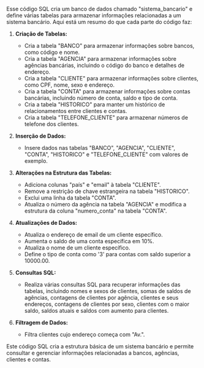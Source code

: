 Esse código SQL cria um banco de dados chamado "sistema_bancario" e define várias tabelas para armazenar informações relacionadas a um sistema bancário. Aqui está um resumo do que cada parte do código faz:

1. **Criação de Tabelas:**
   - Cria a tabela "BANCO" para armazenar informações sobre bancos, como código e nome.
   - Cria a tabela "AGENCIA" para armazenar informações sobre agências bancárias, incluindo o código do banco e detalhes de endereço.
   - Cria a tabela "CLIENTE" para armazenar informações sobre clientes, como CPF, nome, sexo e endereço.
   - Cria a tabela "CONTA" para armazenar informações sobre contas bancárias, incluindo número de conta, saldo e tipo de conta.
   - Cria a tabela "HISTORICO" para manter um histórico de relacionamentos entre clientes e contas.
   - Cria a tabela "TELEFONE_CLIENTE" para armazenar números de telefone dos clientes.

2. **Inserção de Dados:**
   - Insere dados nas tabelas "BANCO", "AGENCIA", "CLIENTE", "CONTA", "HISTORICO" e "TELEFONE_CLIENTE" com valores de exemplo.

3. **Alterações na Estrutura das Tabelas:**
   - Adiciona colunas "país" e "email" à tabela "CLIENTE".
   - Remove a restrição de chave estrangeira na tabela "HISTORICO".
   - Exclui uma linha da tabela "CONTA".
   - Atualiza o número da agência na tabela "AGENCIA" e modifica a estrutura da coluna "numero_conta" na tabela "CONTA".

4. **Atualizações de Dados:**
   - Atualiza o endereço de email de um cliente específico.
   - Aumenta o saldo de uma conta específica em 10%.
   - Atualiza o nome de um cliente específico.
   - Define o tipo de conta como '3' para contas com saldo superior a 10000.00.

5. **Consultas SQL:**
   - Realiza várias consultas SQL para recuperar informações das tabelas, incluindo nomes e sexos de clientes, somas de saldos de agências, contagens de clientes por agência, clientes e seus endereços, contagens de clientes por sexo, clientes com o maior saldo, saldos atuais e saldos com aumento para clientes.

6. **Filtragem de Dados:**
   - Filtra clientes cujo endereço começa com "Av.".

Este código SQL cria a estrutura básica de um sistema bancário e permite consultar e gerenciar informações relacionadas a bancos, agências, clientes e contas.
